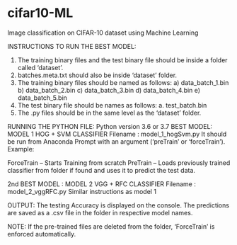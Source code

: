 # cifar10-ML
Image classification on CIFAR-10 dataset using Machine Learning

INSTRUCTIONS TO RUN THE BEST MODEL:
1.	The training binary files and the test binary file should be inside a folder called ‘dataset’. 
2.	batches.meta.txt should also be inside ‘dataset’ folder.
3.	The training binary files should be named as follows:
a)	data_batch_1.bin
b)	data_batch_2.bin
c)	data_batch_3.bin
d)	data_batch_4.bin
e)	data_batch_5.bin
4.	The test binary file should be names as follows:
a.	test_batch.bin
5.	The .py files should be in the same level as the ‘dataset’ folder.

 
 
RUNNING THE PYTHON FILE:
Python version 3.6 or 3.7
BEST MODEL: MODEL 1 HOG + SVM CLASSIFIER
Filename : model_1_hogSvm.py
It should be run from Anaconda Prompt with an argument (‘preTrain’ or ‘forceTrain’).
Example: 
 
ForceTrain – Starts Training from scratch
PreTrain – Loads previously trained classifier from folder if found and uses it to predict the test data.


2nd BEST MODEL : MODEL 2 VGG + RFC CLASSIFIER
Filename : model_2_vggRFC.py
Similar instructions as model 1
 
OUTPUT:
The testing Accuracy is displayed on the console.
The predictions are saved as a .csv file in the folder in respective model names.

NOTE:
If the pre-trained files are deleted from the folder, ‘ForceTrain’ is enforced automatically.
